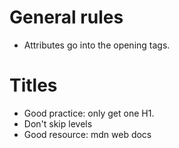 # General rules
- Attributes go into the opening tags.

# Titles
- Good practice: only get one H1. 
- Don't skip levels 
- Good resource: mdn web docs

